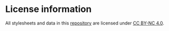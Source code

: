 # License information

All stylesheets and data in this [repository](https://github.com/ProjectJaraid/jaraid-1) are licensed under [CC BY-NC 4.0](http://creativecommons.org/licenses/by-nc/4.0/).
